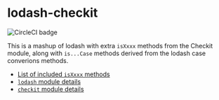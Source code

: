 # lodash-checkit

![CircleCI badge](https://circleci.com/gh/mjhm/lodash-checkit.svg?style=shield&circle-token=:circle-token)

This is a mashup of lodash with extra `isXxxx` methods from the Checkit module, along with `is...Case` methods derived from the lodash case converions methods.

- [List of included `isXxxx` methods](IS_LIST.md)
- [`lodash` module details](https://lodash.com/docs)
- [`checkit` module details](https://github.com/tgriesser/checkit)
